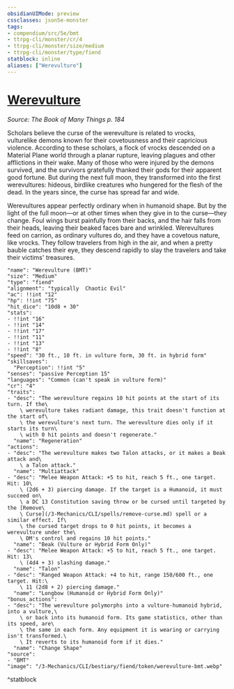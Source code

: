 ```yaml
---
obsidianUIMode: preview
cssclasses: json5e-monster
tags:
- compendium/src/5e/bmt
- ttrpg-cli/monster/cr/4
- ttrpg-cli/monster/size/medium
- ttrpg-cli/monster/type/fiend
statblock: inline
aliases: ["Werevulture"]
---
```

# [Werevulture](3-Mechanics\CLI\bestiary\fiend/werevulture-bmt.md)
*Source: The Book of Many Things p. 184*  

Scholars believe the curse of the werevulture is related to vrocks, vulturelike demons known for their covetousness and their capricious violence. According to these scholars, a flock of vrocks descended on a Material Plane world through a planar rupture, leaving plagues and other afflictions in their wake. Many of those who were injured by the demons survived, and the survivors gratefully thanked their gods for their apparent good fortune. But during the next full moon, they transformed into the first werevultures: hideous, birdlike creatures who hungered for the flesh of the dead. In the years since, the curse has spread far and wide.

Werevultures appear perfectly ordinary when in humanoid shape. But by the light of the full moon—or at other times when they give in to the curse—they change. Foul wings burst painfully from their backs, and the hair falls from their heads, leaving their beaked faces bare and wrinkled. Werevultures feed on carrion, as ordinary vultures do, and they have a covetous nature, like vrocks. They follow travelers from high in the air, and when a pretty bauble catches their eye, they descend rapidly to slay the travelers and take their victims' treasures.

```statblock
"name": "Werevulture (BMT)"
"size": "Medium"
"type": "fiend"
"alignment": "typically  Chaotic Evil"
"ac": !!int "12"
"hp": !!int "75"
"hit_dice": "10d8 + 30"
"stats":
- !!int "16"
- !!int "14"
- !!int "17"
- !!int "11"
- !!int "13"
- !!int "8"
"speed": "30 ft., 10 ft. in vulture form, 30 ft. in hybrid form"
"skillsaves":
  "Perception": !!int "5"
"senses": "passive Perception 15"
"languages": "Common (can't speak in vulture form)"
"cr": "4"
"traits":
- "desc": "The werevulture regains 10 hit points at the start of its turn. If the\
    \ werevulture takes radiant damage, this trait doesn't function at the start of\
    \ the werevulture's next turn. The werevulture dies only if it starts its turn\
    \ with 0 hit points and doesn't regenerate."
  "name": "Regeneration"
"actions":
- "desc": "The werevulture makes two Talon attacks, or it makes a Beak attack and\
    \ a Talon attack."
  "name": "Multiattack"
- "desc": "Melee Weapon Attack: +5 to hit, reach 5 ft., one target. Hit: 10\
    \ (2d6 + 3) piercing damage. If the target is a Humanoid, it must succeed on\
    \ a DC 13 Constitution saving throw or be cursed until targeted by the [Remove\
    \ Curse](/3-Mechanics/CLI/spells/remove-curse.md) spell or a similar effect. If\
    \ the cursed target drops to 0 hit points, it becomes a werevulture under the\
    \ DM's control and regains 10 hit points."
  "name": "Beak (Vulture or Hybrid Form Only)"
- "desc": "Melee Weapon Attack: +5 to hit, reach 5 ft., one target. Hit: 13\
    \ (4d4 + 3) slashing damage."
  "name": "Talon"
- "desc": "Ranged Weapon Attack: +4 to hit, range 150/600 ft., one target. Hit:\
    \ 11 (2d8 + 2) piercing damage."
  "name": "Longbow (Humanoid or Hybrid Form Only)"
"bonus_actions":
- "desc": "The werevulture polymorphs into a vulture-humanoid hybrid, into a vulture,\
    \ or back into its humanoid form. Its game statistics, other than its speed, are\
    \ the same in each form. Any equipment it is wearing or carrying isn't transformed.\
    \ It reverts to its humanoid form if it dies."
  "name": "Change Shape"
"source":
- "BMT"
"image": "/3-Mechanics/CLI/bestiary/fiend/token/werevulture-bmt.webp"
```
^statblock